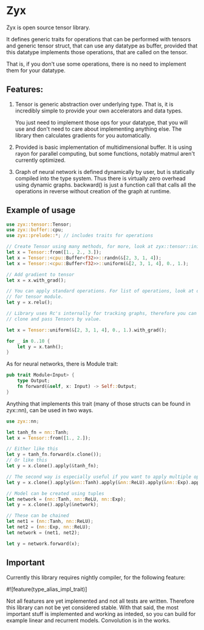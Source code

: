 # Zyx

Zyx is open source tensor library.

It defines generic traits for operations that can be performed
with tensors and generic tensor struct, that can use any datatype as buffer, provided
that this datatype implements those operations, that are called on the tensor.

That is, if you don't use some operations, there is no need to implement them
for your datatype.

## Features:
1. Tensor is generic abstraction over underlying type. That is,
   it is incredibly simple to provide your own accelerators
   and data types.

   You just need to implement those ops for your datatype, that you
   will use and don't need to care about implementing anything else.
   The library then calculates gradients for you automatically.

2. Provided is basic implementation of multidimensional buffer. It is using rayon
   for parallel computing, but some functions, notably matmul aren't currently optimized.

3. Graph of neural network is defined dynamically by user, but is statically compiled
   into the type system. Thus there is virtually zero overhead using dynamic graphs.
   backward() is just a function call that calls all the operations in reverse without creation
   of the graph at runtime.

## Example of usage

```rust
use zyx::tensor::Tensor;
use zyx::buffer::cpu;
use zyx::prelude::*; // includes traits for operations

// Create Tensor using many methods, for more, look at zyx::tensor::init.rs
let x = Tensor::from([1., 2., 3.]);
let x = Tensor::<cpu::Buffer<f32>>::randn(&[2, 3, 1, 4]);
let x = Tensor::<cpu::Buffer<f32>>::uniform(&[2, 3, 1, 4], 0., 1.);

// Add gradient to tensor
let x = x.with_grad();

// You can apply standard operations. For list of operations, look at documentation
// for tensor module.
let y = x.relu();

// Library uses Rc's internally for tracking graphs, therefore you can freely
// clone and pass Tensors by value.

let x = Tensor::uniform(&[2, 3, 1, 4], 0., 1.).with_grad();

for _ in 0..10 {
    let y = x.tanh();
}
```

As for neural networks, there is Module trait:

```rust
pub trait Module<Input> {
    type Output;
    fn forward(&self, x: Input) -> Self::Output;
}
```

Anything that implements this trait (many of those structs can be found in zyx::nn),
can be used in two ways.

```rust
use zyx::nn;

let tanh_fn = nn::Tanh;
let x = Tensor::from([1., 2.]);

// Either like this
let y = tanh_fn.forward(x.clone());
// Or like this
let y = x.clone().apply(&tanh_fn);

// The second way is especially useful if you want to apply multiple operations in sequence
let y = x.clone().apply(&nn::Tanh).apply(&nn::ReLU).apply(&nn::Exp).apply(&nn::Ln);

// Model can be created using tuples
let network = (nn::Tanh, nn::ReLU, nn::Exp);
let y = x.clone().apply(&network);

// These can be chained
let net1 = (nn::Tanh, nn::ReLU);
let net2 = (nn::Exp, nn::ReLU);
let network = (net1, net2);

let y = network.forward(x);
```

## Important

Currently this library requires nightly compiler, for the following feature:

#![feature(type_alias_impl_trait)]

Not all features are yet implemented and not all tests are written.
Therefore this library can not be yet considered stable.
With that said, the most important stuff is implemented and working
as inteded, so you can build for example linear and recurrent models.
Convolution is in the works.

